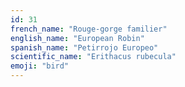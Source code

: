 ```yaml
---
id: 31
french_name: "Rouge-gorge familier"
english_name: "European Robin"
spanish_name: "Petirrojo Europeo"
scientific_name: "Erithacus rubecula"
emoji: "bird"
---
```

